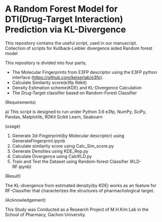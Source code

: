 # A Random Forest Model for DTI(Drug-Target Interaction) Prediction via KL-Divergence

This repository contains the useful script, used in our manuscript. 
Collection of scripts for Kullback-Leibler divergence aided Random forest model


This repository is divided into four parts;

- The Molecular Fingerprints from E3FP descriptor using the E3FP python interface (https://github.com/keiserlab/e3fp).
- Calculate Similarity score(e3fp Rdkit)
- Density Estimation scheme(KDE) and KL-Divergence Calculation 
- The Drug-Target classifier based on Random-Forest Classifier 

(Requirements)

a) This script is designed to run under Python 3.6 
e3fp, NumPy, SciPy, Pandas, Matplotlib, RDKit Scikit Learn, Seaboarn 

(usage)

1. Generate 3d-Fingerprint(by Molecular descriptor) using GenerateFingerprint.ipynb
2. Calculate similarity score using Calc_Sim_score.py
3. Generate Densities using KDE_Rep.py
4. Calculate Divergence using CalcKLD.py
5. Train and Test the Dataset using Random-forest Classifier (KLD-RF.ipynb)

(Result)

The KL-divergence from estimated density(by KDE) works as an 
feature for RF-Classifier that characterizes the structures of pharmachological target.


(Acknowledgement)

This Study was Conducted as a Research Project of M.H.Kim Lab in the School of Pharmacy, Gachon University.
